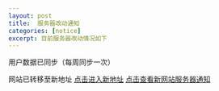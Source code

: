 ```yaml
---
layout: post
title:  服务器改动通知
categories: [notice]
excerpt: 目前服务器改动情况如下
---
```


用户数据已同步（每周同步一次）

网站已转移至新地址
[点击进入新地址](https://baeotter.xyz)
[点击查看新网站服务器通知](https://baeotter.xyz/index.php/archives/1/)

